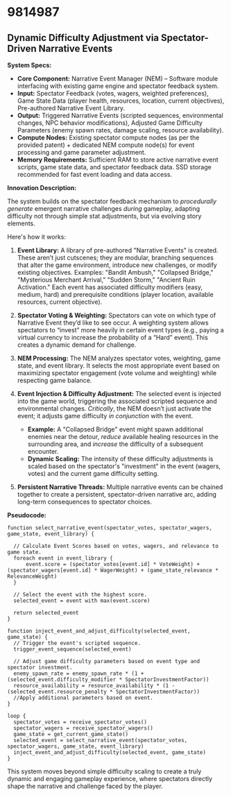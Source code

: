 # 9814987

## Dynamic Difficulty Adjustment via Spectator-Driven Narrative Events

**System Specs:**

*   **Core Component:** Narrative Event Manager (NEM) – Software module interfacing with existing game engine and spectator feedback system.
*   **Input:** Spectator Feedback (votes, wagers, weighted preferences), Game State Data (player health, resources, location, current objectives), Pre-authored Narrative Event Library.
*   **Output:** Triggered Narrative Events (scripted sequences, environmental changes, NPC behavior modifications), Adjusted Game Difficulty Parameters (enemy spawn rates, damage scaling, resource availability).
*   **Compute Nodes:**  Existing spectator compute nodes (as per the provided patent) + dedicated NEM compute node(s) for event processing and game parameter adjustment.
*   **Memory Requirements:**  Sufficient RAM to store active narrative event scripts, game state data, and spectator feedback data. SSD storage recommended for fast event loading and data access.

**Innovation Description:**

The system builds on the spectator feedback mechanism to *procedurally generate* emergent narrative challenges *during* gameplay, adapting difficulty not through simple stat adjustments, but via evolving story elements. 

Here's how it works:

1.  **Event Library:** A library of pre-authored "Narrative Events" is created. These aren’t just cutscenes; they are modular, branching sequences that alter the game environment, introduce new challenges, or modify existing objectives.  Examples:  "Bandit Ambush," "Collapsed Bridge," "Mysterious Merchant Arrival," "Sudden Storm," "Ancient Ruin Activation."  Each event has associated difficulty modifiers (easy, medium, hard) and prerequisite conditions (player location, available resources, current objective).

2.  **Spectator Voting & Weighting:** Spectators can vote on which type of Narrative Event they’d like to see occur.  A weighting system allows spectators to “invest” more heavily in certain event types (e.g., paying a virtual currency to increase the probability of a “Hard” event). This creates a dynamic demand for challenge.

3.  **NEM Processing:** The NEM analyzes spectator votes, weighting, game state, and event library. It selects the most appropriate event based on maximizing spectator engagement (vote volume and weighting) while respecting game balance.

4.  **Event Injection & Difficulty Adjustment:** The selected event is injected into the game world, triggering the associated scripted sequence and environmental changes.  *Critically*, the NEM doesn’t just activate the event; it adjusts game difficulty *in conjunction* with the event. 

    *   **Example:** A "Collapsed Bridge" event might spawn additional enemies near the detour, *reduce* available healing resources in the surrounding area, and *increase* the difficulty of a subsequent encounter.
    *   **Dynamic Scaling:** The intensity of these difficulty adjustments is scaled based on the spectator's "investment" in the event (wagers, votes) and the current game difficulty setting.

5. **Persistent Narrative Threads:**  Multiple narrative events can be chained together to create a persistent, spectator-driven narrative arc, adding long-term consequences to spectator choices.

**Pseudocode:**

```
function select_narrative_event(spectator_votes, spectator_wagers, game_state, event_library) {

  // Calculate Event Scores based on votes, wagers, and relevance to game state.
  foreach event in event_library {
      event.score = (spectator_votes[event.id] * VoteWeight) + (spectator_wagers[event.id] * WagerWeight) + (game_state_relevance * RelevanceWeight)
  }

  // Select the event with the highest score.
  selected_event = event with max(event.score)

  return selected_event
}

function inject_event_and_adjust_difficulty(selected_event, game_state) {
  // Trigger the event's scripted sequence.
  trigger_event_sequence(selected_event)

  // Adjust game difficulty parameters based on event type and spectator investment.
  enemy_spawn_rate = enemy_spawn_rate * (1 + (selected_event.difficulty_modifier * SpectatorInvestmentFactor))
  resource_availability = resource_availability * (1 - (selected_event.resource_penalty * SpectatorInvestmentFactor))
  //Apply additional parameters based on event.
}

loop {
  spectator_votes = receive_spectator_votes()
  spectator_wagers = receive_spectator_wagers()
  game_state = get_current_game_state()
  selected_event = select_narrative_event(spectator_votes, spectator_wagers, game_state, event_library)
  inject_event_and_adjust_difficulty(selected_event, game_state)
}

```

This system moves beyond simple difficulty scaling to create a truly dynamic and engaging gameplay experience, where spectators directly shape the narrative and challenge faced by the player.